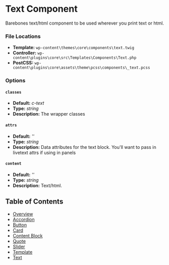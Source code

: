 # Text Component

Barebones text/html component to be used wherever you print text or html.

### File Locations

* **Template:** `wp-content\themes\core\components\text.twig`
* **Controller:** `wp-content\plugins\core\src\Templates\Components\Text.php`
* **PostCSS:** `wp-content\plugins\core\assets\theme\pcss\components\_text.pcss`

### Options

#### `classes` 
* **Default:** _c-text_ 
* **Type:** _string_ 
* **Description:** The wrapper classes

#### `attrs` 
* **Default:** _''_ 
* **Type:** _string_ 
* **Description:** Data attributes for the text block. You'll want to pass in livetext attrs if using in panels

#### `content` 
* **Default:** _''_ 
* **Type:** _string_ 
* **Description:** Text/html.

## Table of Contents

* [Overview](/docs/frontend/components/README.md)
* [Accordion](/docs/frontend/components/accordion.md)
* [Button](/docs/frontend/components/button.md)
* [Card](/docs/frontend/components/card.md)
* [Content Block](/docs/frontend/components/content_block.md)
* [Quote](/docs/frontend/components/quote.md)
* [Slider](/docs/frontend/components/slider.md)
* [Template](/docs/frontend/components/template.md)
* [Text](/docs/frontend/components/text.md)
